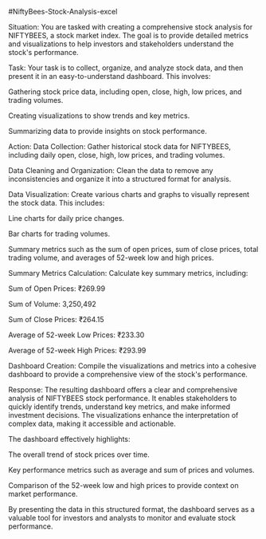 #NiftyBees-Stock-Analysis-excel

Situation:
You are tasked with creating a comprehensive stock analysis for NIFTYBEES, a stock market index. The goal is to provide detailed metrics and visualizations to help investors and stakeholders understand the stock's performance.

Task:
Your task is to collect, organize, and analyze stock data, and then present it in an easy-to-understand dashboard. This involves:

Gathering stock price data, including open, close, high, low prices, and trading volumes.

Creating visualizations to show trends and key metrics.

Summarizing data to provide insights on stock performance.

Action:
Data Collection: Gather historical stock data for NIFTYBEES, including daily open, close, high, low prices, and trading volumes.

Data Cleaning and Organization: Clean the data to remove any inconsistencies and organize it into a structured format for analysis.

Data Visualization: Create various charts and graphs to visually represent the stock data. This includes:

Line charts for daily price changes.

Bar charts for trading volumes.

Summary metrics such as the sum of open prices, sum of close prices, total trading volume, and averages of 52-week low and high prices.

Summary Metrics Calculation: Calculate key summary metrics, including:

Sum of Open Prices: ₹269.99

Sum of Volume: 3,250,492

Sum of Close Prices: ₹264.15

Average of 52-week Low Prices: ₹233.30

Average of 52-week High Prices: ₹293.99

Dashboard Creation: Compile the visualizations and metrics into a cohesive dashboard to provide a comprehensive view of the stock's performance.

Response:
The resulting dashboard offers a clear and comprehensive analysis of NIFTYBEES stock performance. It enables stakeholders to quickly identify trends, understand key metrics, and make informed investment decisions. The visualizations enhance the interpretation of complex data, making it accessible and actionable.

The dashboard effectively highlights:

The overall trend of stock prices over time.

Key performance metrics such as average and sum of prices and volumes.

Comparison of the 52-week low and high prices to provide context on market performance.

By presenting the data in this structured format, the dashboard serves as a valuable tool for investors and analysts to monitor and evaluate stock performance.
